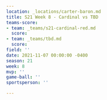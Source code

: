 ```yaml
---
location: _locations/carter-baron.md
title: S21 Week 8 - Cardinal vs TBD
teams-score:
- team: _teams/s21-cardinal-red.md
  score: 
- team: _teams/tbd.md
  score: 
field: ''
date: 2021-11-07 00:00:00 -0400
season: 21
week: 8
mvp: ''
game-ball: ''
sportsperson: ''

---
```


